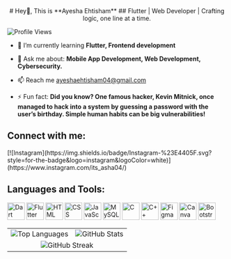 <div align="center">
# Hey👋, This is **Ayesha Ehtisham**
## Flutter | Web Developer | Crafting logic, one line at a time.
</div>

![Profile Views](https://komarev.com/ghpvc/?username=ayeshaehtisham&label=Profile%20Views&color=blue&style=plastic)  
  
- 🌱 I’m currently learning **Flutter, Frontend development**
  
- 💬 Ask me about: **Mobile App Development, Web Development, Cybersecurity.**
   
- 📫 Reach me ayeshaehtisham04@gmail.com
  
- ⚡ Fun fact: **Did you know? One famous hacker, Kevin Mitnick, once managed to hack into a system by guessing a password with the user’s birthday. Simple human habits can be big vulnerabilities!** 
<!---
ayeshaehtisham/ayeshaehtisham is a ✨ special ✨ repository because its `README.md` (this file) appears on your GitHub profile.
You can click the Preview link to take a look at your changes.
--->

## Connect with me:
<p align="left">
  [![Instagram](https://img.shields.io/badge/Instagram-%23E4405F.svg?style=for-the-badge&logo=instagram&logoColor=white)](https://www.instagram.com/its_asha04/)
</p>


## Languages and Tools:
<p align="left">
  <img src="https://cdn.jsdelivr.net/gh/devicons/devicon/icons/dart/dart-original.svg" alt="Dart" width="40" height="40"/>
  <img src="https://cdn.jsdelivr.net/gh/devicons/devicon/icons/flutter/flutter-original.svg" alt="Flutter" width="40" height="40"/>
  <img src="https://cdn.jsdelivr.net/gh/devicons/devicon/icons/html5/html5-original.svg" alt="HTML" width="40" height="40"/>
  <img src="https://cdn.jsdelivr.net/gh/devicons/devicon/icons/css3/css3-original.svg" alt="CSS" width="40" height="40"/>
  <img src="https://cdn.jsdelivr.net/gh/devicons/devicon/icons/javascript/javascript-original.svg" alt="JavaScript" width="40" height="40"/>
  <img src="https://cdn.jsdelivr.net/gh/devicons/devicon/icons/mysql/mysql-original.svg" alt="MySQL" width="40" height="40"/>
  <img src="https://cdn.jsdelivr.net/gh/devicons/devicon/icons/c/c-original.svg" alt="C" width="40" height="40"/>
  <img src="https://cdn.jsdelivr.net/gh/devicons/devicon/icons/cplusplus/cplusplus-original.svg" alt="C++" width="40" height="40"/>
  <img src="https://cdn.jsdelivr.net/gh/devicons/devicon/icons/figma/figma-original.svg" alt="Figma" width="40" height="40"/>
  <img src="https://cdn.jsdelivr.net/gh/devicons/devicon/icons/canva/canva-original.svg" alt="Canva" width="40" height="40"/>
  <img src="https://cdn.jsdelivr.net/gh/devicons/devicon/icons/bootstrap/bootstrap-original.svg" alt="Bootstrap" width="40" height="40"/>
</p>

<table>
  <tr>
    <td>
      <img src="https://github-readme-stats.vercel.app/api/top-langs/?username=ayeshaehtisham&layout=compact&theme=default" alt="Top Languages" />
    </td>
    <td>
      <img src="https://github-readme-stats.vercel.app/api?username=ayeshaehtisham&show_icons=true&theme=default" alt="GitHub Stats" />
    </td>
  </tr>
  <tr>
    <td colspan="2" align="center">
      <img src="https://streak-stats.demolab.com/?user=ayeshaehtisham&theme=default" alt="GitHub Streak" />
    </td>
  </tr>
</table>

